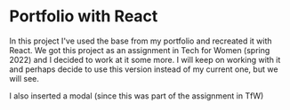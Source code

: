 # Portfolio with React

In this project I've used the base from my portfolio and recreated it with React. We got this project as an assignment in Tech for Women (spring 2022) and I decided to work at it some more. I will keep on working with it and perhaps decide to use this version instead of my current one, but we will see.

I also inserted a modal (since this was part of the assignment in TfW)
